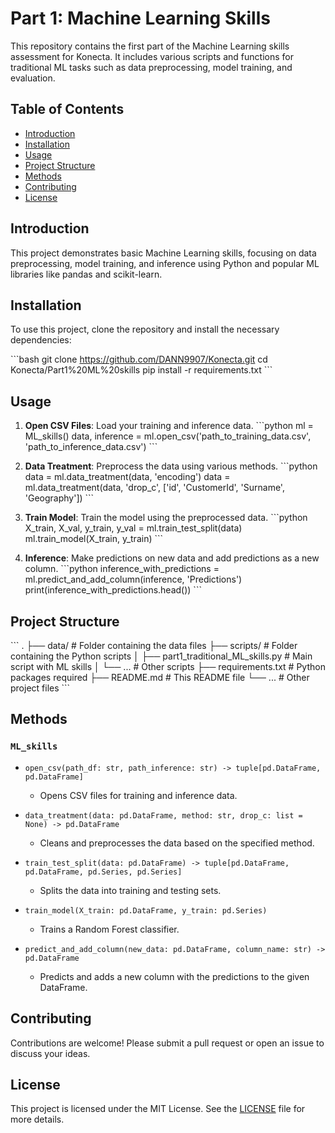 
# Part 1: Machine Learning Skills

This repository contains the first part of the Machine Learning skills assessment for Konecta. It includes various scripts and functions for traditional ML tasks such as data preprocessing, model training, and evaluation.

## Table of Contents

- [Introduction](#introduction)
- [Installation](#installation)
- [Usage](#usage)
- [Project Structure](#project-structure)
- [Methods](#methods)
- [Contributing](#contributing)
- [License](#license)

## Introduction

This project demonstrates basic Machine Learning skills, focusing on data preprocessing, model training, and inference using Python and popular ML libraries like pandas and scikit-learn.

## Installation

To use this project, clone the repository and install the necessary dependencies:

\`\`\`bash
git clone https://github.com/DANN9907/Konecta.git
cd Konecta/Part1%20ML%20skills
pip install -r requirements.txt
\`\`\`

## Usage

1. **Open CSV Files**: Load your training and inference data.
   \`\`\`python
   ml = ML_skills()
   data, inference = ml.open_csv('path_to_training_data.csv', 'path_to_inference_data.csv')
   \`\`\`

2. **Data Treatment**: Preprocess the data using various methods.
   \`\`\`python
   data = ml.data_treatment(data, 'encoding')
   data = ml.data_treatment(data, 'drop_c', ['id', 'CustomerId', 'Surname', 'Geography'])
   \`\`\`

3. **Train Model**: Train the model using the preprocessed data.
   \`\`\`python
   X_train, X_val, y_train, y_val = ml.train_test_split(data)
   ml.train_model(X_train, y_train)
   \`\`\`

4. **Inference**: Make predictions on new data and add predictions as a new column.
   \`\`\`python
   inference_with_predictions = ml.predict_and_add_column(inference, 'Predictions')
   print(inference_with_predictions.head())
   \`\`\`

## Project Structure

\`\`\`
.
├── data/                    # Folder containing the data files
├── scripts/                 # Folder containing the Python scripts
│   ├── part1_traditional_ML_skills.py  # Main script with ML skills
│   └── ...                  # Other scripts
├── requirements.txt         # Python packages required
├── README.md                # This README file
└── ...                      # Other project files
\`\`\`

## Methods

### `ML_skills`

- `open_csv(path_df: str, path_inference: str) -> tuple[pd.DataFrame, pd.DataFrame]`
  - Opens CSV files for training and inference data.

- `data_treatment(data: pd.DataFrame, method: str, drop_c: list = None) -> pd.DataFrame`
  - Cleans and preprocesses the data based on the specified method.

- `train_test_split(data: pd.DataFrame) -> tuple[pd.DataFrame, pd.DataFrame, pd.Series, pd.Series]`
  - Splits the data into training and testing sets.

- `train_model(X_train: pd.DataFrame, y_train: pd.Series)`
  - Trains a Random Forest classifier.

- `predict_and_add_column(new_data: pd.DataFrame, column_name: str) -> pd.DataFrame`
  - Predicts and adds a new column with the predictions to the given DataFrame.

## Contributing

Contributions are welcome! Please submit a pull request or open an issue to discuss your ideas.

## License

This project is licensed under the MIT License. See the [LICENSE](LICENSE) file for more details.
